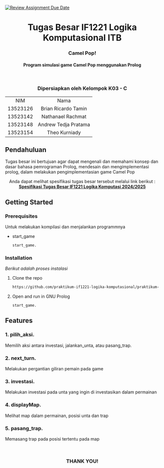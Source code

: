 [![Review Assignment Due Date](https://classroom.github.com/assets/deadline-readme-button-22041afd0340ce965d47ae6ef1cefeee28c7c493a6346c4f15d667ab976d596c.svg)](https://classroom.github.com/a/OxmXQmdu)
<br />
<div align="center">
  <h1 align="center">Tugas Besar IF1221 Logika Komputasional ITB</h1>
  <p align="center">
    <h3> Camel Pop!</h3>
    <h4> Program simulasi game Camel Pop menggunakan Prolog </h4>
<br>
</p>
</div>
<!-- CONTRIBUTOR -->
<div align="center" id="contributor">
  <strong>
    <h3>Dipersiapkan oleh Kelompok K03 - C</h3>
    <table align="center">
      <tr>
        <td style="text-align: center;">NIM</td>
        <td style="text-align: center;">Nama</td>
      </tr>
      <tr>
        <td style="text-align: center;">13523126</td>
        <td style="text-align: center;">Brian Ricardo Tamin</td>
      </tr>
      <tr>
        <td style="text-align: center;">13523142</td>
        <td style="text-align: center;">Nathanael Rachmat</td>
      </tr>
      <tr>
        <td style="text-align: center;">13523148</td>
        <td style="text-align: center;">Andrew Tedja Pratama</td>
      </tr>
      <tr>
        <td style="text-align: center;">13523154</td>
        <td style="text-align: center;">Theo Kurniady</td>
      </tr>
    </table>
  </strong>
</div>


## Pendahuluan

Tugas besar ini bertujuan agar dapat mengenali dan memahami konsep dan dasar bahasa pemrograman Prolog, mendesain dan mengimplementasi prolog, dalam melakukan pengimplementasian game Camel Pop

<p align="center">
Anda dapat melihat spesifikasi tugas besar tersebut melalui link berikut :
<br>
<a href="[https://docs.google.com/document/d/19kKYXkapPCNZzR6tMNw01RW-NoHgLkcz-Aj4VuKoD-M/edit?tab=t.0#heading=h.kfubrmne03ed](https://docs.google.com/document/d/1LMeviChuAEhfG-VOgZT-GbGPqEnb8mmYrlIB5zLzj3c/edit?tab=t.0)"> <Strong>Spesifikasi Tugas Besar IF1221 Logika Komputasi 2024/2025</Strong>
</a>
</p>

<!-- GETTING STARTED -->
## Getting Started

### Prerequisites

Untuk melakukan kompilasi dan menjalankan programmnya

* start_game
  ```sh
  start_game.
  ```
### Installation

_Berikut adalah proses instalasi_

1. Clone the repo
   ```sh
   https://github.com/praktikum-if1221-logika-komputasional/praktikum-if1221-logika-komputasional-sigma-boy.git
   ```
2. Open and run in GNU Prolog
   ```sh
   start_game.
   ```


<!-- FEATURES -->
## Features

### 1. pilih_aksi.
Memilih aksi antara investasi, jalankan_unta, atau pasang_trap.

### 2. next_turn.
Melakukan pergantian giliran pemain pada game

### 3. investasi.
Melakukan investasi pada unta yang ingin di investasikan dalam permainan

### 4. displayMap.
Melihat map dalam permainan, posisi unta dan trap

### 5. pasang_trap.
Memasang trap pada posisi tertentu pada map 


<br>
<h3 align="center"> THANK YOU! </h3>
